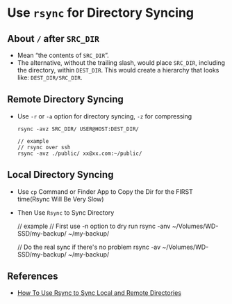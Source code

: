 # Use `rsync` for Directory Syncing

## About `/` after `SRC_DIR`
* Mean “the contents of `SRC_DIR`”.
* The alternative, without the trailing slash, would place `SRC_DIR`, including the directory, within `DEST_DIR`. This would create a hierarchy that looks like: `DEST_DIR/SRC_DIR`.

## Remote Directory Syncing
* Use `-r` or `-a` option for directory syncing, `-z` for compressing

  ```
  rsync -avz SRC_DIR/ USER@HOST:DEST_DIR/

  // example
  // rsync over ssh
  rsync -avz ./public/ xx@xx.com:~/public/
  ```

## Local Directory Syncing
* Use `cp` Command or Finder App to Copy the Dir for the FIRST time(Rsync Will Be Very Slow)
* Then Use `Rsync` to Sync Directory

  // example
  // First use -n option to dry run
  rsync -anv ~/Volumes/WD-SSD/my-backup/ ~/my-backup/

  // Do the real sync if there's no problem
  rsync -av ~/Volumes/WD-SSD/my-backup/ ~/my-backup/


## References
* [How To Use Rsync to Sync Local and Remote Directories](https://www.digitalocean.com/community/tutorials/how-to-use-rsync-to-sync-local-and-remote-directories)
